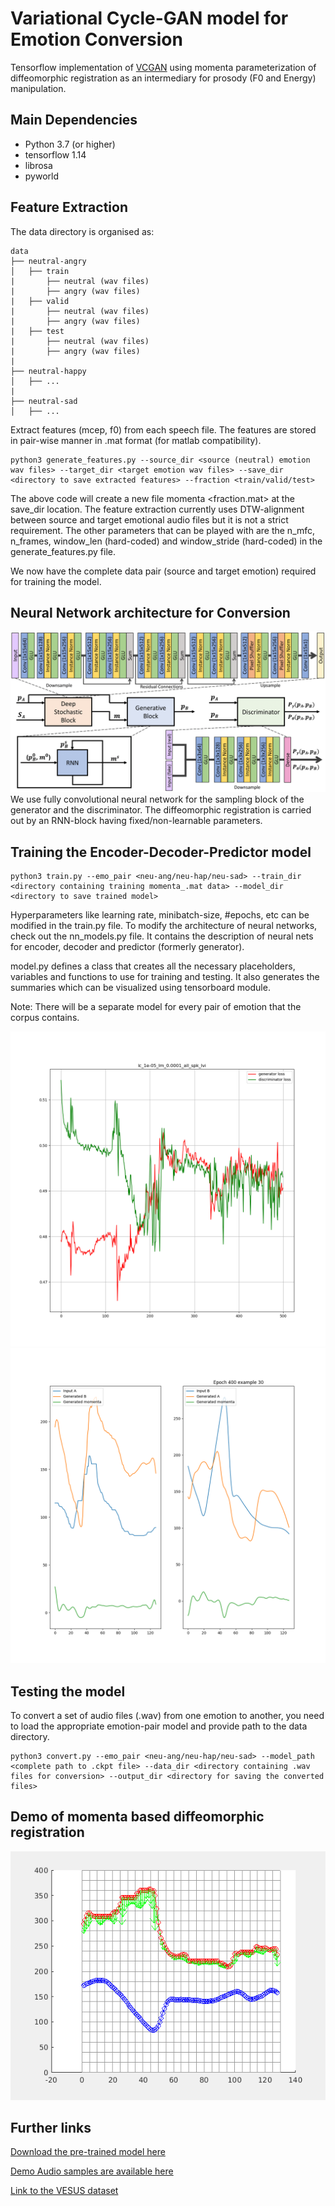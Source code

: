 # Variational Cycle-GAN model for Emotion Conversion

Tensorflow implementation of [VCGAN](https://www.isca-speech.org/archive/interspeech_2020/shankar20c_interspeech.html) using momenta parameterization of diffeomorphic registration as an intermediary for prosody (F0 and Energy) manipulation. 

## Main Dependencies

- Python 3.7 (or higher)
- tensorflow 1.14
- librosa 
- pyworld 

## Feature Extraction

The data directory is organised as:
```
data
├── neutral-angry
│   ├── train
|       ├── neutral (wav files)
|       ├── angry (wav files)
|   ├── valid
|       ├── neutral (wav files)
|       ├── angry (wav files)
|   ├── test
|       ├── neutral (wav files)
|       ├── angry (wav files)
|
├── neutral-happy
│   ├── ...
|
├── neutral-sad
│   ├── ...
```

Extract features (mcep, f0) from each speech file.  The features are stored in pair-wise manner in .mat format (for matlab compatibility). 
```
python3 generate_features.py --source_dir <source (neutral) emotion wav files> --target_dir <target emotion wav files> --save_dir <directory to save extracted features> --fraction <train/valid/test>
```

The above code will create a new file momenta <fraction.mat> at the save_dir location. The feature extraction currently uses DTW-alignment between source and target emotional audio files but it is not a strict requirement. The other parameters that can be played with are the n_mfc,  n_frames, window_len (hard-coded) and window_stride (hard-coded) in the generate_features.py file. 

We now have the complete data pair (source and target emotion) required for training the model.

## Neural Network architecture for Conversion
![Alt text](images/architecture.png?raw=true "Title")
We use fully convolutional neural network for the sampling block of the generator and the discriminator. The diffeomorphic registration is carried out by an RNN-block having fixed/non-learnable parameters. 

## Training the Encoder-Decoder-Predictor model
```
python3 train.py --emo_pair <neu-ang/neu-hap/neu-sad> --train_dir <directory containing training momenta_.mat data> --model_dir <directory to save trained model> 
```
Hyperparameters like learning rate, minibatch-size, #epochs, etc can be modified in the train.py file. To modify the architecture of neural networks, check out the nn_models.py file. It contains the description of neural nets for encoder, decoder and predictor (formerly generator). 

model.py defines a class that creates all the necessary placeholders, variables and functions to use for training and testing. It also generates the summaries which can be visualized using tensorboard module. 

Note: There will be a separate model for every pair of emotion that the corpus contains.  

![Alt text](images/training_validation.png?raw=true "Title")
![Alt text](images/example_pitch.png?raw=true "Title")
## Testing the model

To convert a set of audio files (.wav) from one emotion to another, you need to load the appropriate emotion-pair model and provide path to the data directory. 
```
python3 convert.py --emo_pair <neu-ang/neu-hap/neu-sad> --model_path <complete path to .ckpt file> --data_dir <directory containing .wav files for conversion> --output_dir <directory for saving the converted files> 
```

## Demo of momenta based diffeomorphic registration
![Alt text](images/warping.gif?raw=true "Title")

## Further links
[Download the pre-trained model here](https://drive.google.com/file/d/17EEFnz6-RzmIZn9xqCkCn0yh0Ny5wc6R/view?usp=sharing)

[Demo Audio samples are available here](https://livejohnshopkins-my.sharepoint.com/:u:/g/personal/rshanka3_jh_edu/EUsHjcLhFPpKhX7hkyh2CnIBsZ7Sf14BeTniMA2cGqt_Gw?e=uxaD3b)

[Link to the VESUS dataset](https://engineering.jhu.edu/nsa/vesus/)
